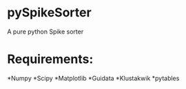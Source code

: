 pySpikeSorter
=============

A pure python Spike sorter

Requirements:
=============
*Numpy
*Scipy
*Matplotlib
*Guidata
*Klustakwik
*pytables
